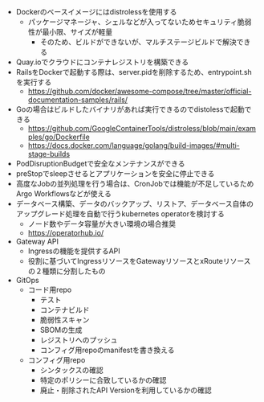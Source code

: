 - Dockerのベースイメージにはdistrolessを使用する
    - パッケージマネージャ、シェルなどが入ってないためセキュリティ脆弱性が最小限、サイズが軽量
        - そのため、ビルドができないが、マルチステージビルドで解決できる
- Quay.ioでクラウドにコンテナレジストリを構築できる
- RailsをDockerで起動する際は、server.pidを削除するため、entrypoint.shを実行する
    - https://github.com/docker/awesome-compose/tree/master/official-documentation-samples/rails/
- Goの場合はビルドしたバイナリがあれば実行できるのでdistolessで起動できる
    - https://github.com/GoogleContainerTools/distroless/blob/main/examples/go/Dockerfile
    - https://docs.docker.com/language/golang/build-images/#multi-stage-builds
- PodDisruptionBudgetで安全なメンテナンスができる
- preStopでsleepさせるとアプリケーションを安全に停止できる
- 高度なJobの並列処理を行う場合は、CronJobでは機能が不足しているためArgo Workflowsなどが使える
- データベース構築、データのバックアップ、リストア、データベース自体のアップグレード処理を自動で行うkubernetes operatorを検討する
    - ノード数やデータ容量が大きい環境の場合推奨
    - https://operatorhub.io/
- Gateway API
    - Ingressの機能を提供するAPI
    - 役割に基づいてIngressリソースをGatewayリソースとxRouteリソースの２種類に分割したもの
- GitOps
    - コード用repo
        - テスト
        - コンテナビルド
        - 脆弱性スキャン
        - SBOMの生成
        - レジストリへのプッシュ
        - コンフィグ用repoのmanifestを書き換える
    - コンフィグ用repo
        - シンタックスの確認
        - 特定のポリシーに合致しているかの確認
        - 廃止・削除されたAPI Versionを利用しているかの確認

